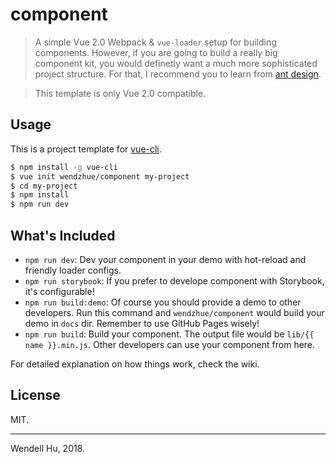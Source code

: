 # component

> A simple Vue 2.0 Webpack & `vue-loader` setup for building components. However, if you are going to build a really big component kit, you would definetly want a much more sophisticated project structure. For that, I recommend you to learn from [ant design](https://github.com/ant-design/ant-design).

> This template is only Vue 2.0 compatible.

## Usage

This is a project template for [vue-cli](https://github.com/vuejs/vue-cli).

```bash
$ npm install -g vue-cli
$ vue init wendzhue/component my-project
$ cd my-project
$ npm install
$ npm run dev
```

## What's Included

* `npm run dev`: Dev your component in your demo with hot-reload and friendly loader configs.
* `npm run storybook`: If you prefer to develope component with Storybook, it's configurable!
* `npm run build:demo`: Of course you should provide a demo to other developers. Run this command and `wendzhue/component` would build your demo in `docs` dir. Remember to use GitHub Pages wisely!
* `npm run build`: Build your component. The output file would be `lib/{{ name }}.min.js`. Other developers can use your component from here.

For detailed explanation on how things work, check the wiki.

## License

MIT.

---

Wendell Hu, 2018.
